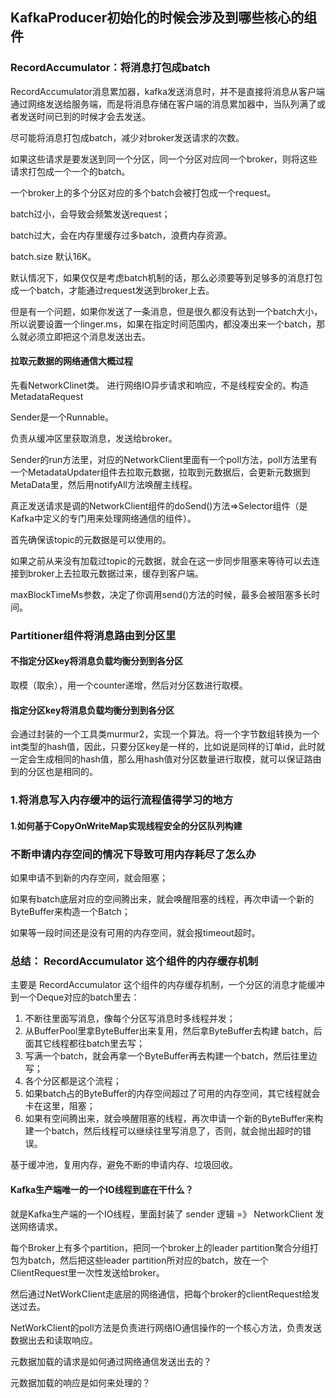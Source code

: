 ## KafkaProducer初始化的时候会涉及到哪些核心的组件

### RecordAccumulator：将消息打包成batch

RecordAccumulator消息累加器，kafka发送消息时，并不是直接将消息从客户端通过网络发送给服务端，而是将消息存储在客户端的消息累加器中，当队列满了或者发送时间已到的时候才会去发送。

尽可能将消息打包成batch，减少对broker发送请求的次数。

如果这些请求是要发送到同一个分区，同一个分区对应同一个broker，则将这些请求打包成一个一个的batch。

一个broker上的多个分区对应的多个batch会被打包成一个request。

batch过小，会导致会频繁发送request；

batch过大，会在内存里缓存过多batch，浪费内存资源。

batch.size 默认16K。

默认情况下，如果仅仅是考虑batch机制的话，那么必须要等到足够多的消息打包成一个batch，才能通过request发送到broker上去。

但是有一个问题，如果你发送了一条消息，但是很久都没有达到一个batch大小，所以说要设置一个linger.ms，如果在指定时间范围内，都没凑出来一个batch，那么就必须立即把这个消息发送出去。

#### 拉取元数据的网络通信大概过程

先看NetworkClinet类。 进行网络IO异步请求和响应，不是线程安全的。构造MetadataRequest

Sender是一个Runnable。

负责从缓冲区里获取消息，发送给broker。

Sender的run方法里，对应的NetworkClient里面有一个poll方法，poll方法里有一个MetadataUpdater组件去拉取元数据，拉取到元数据后，会更新元数据到MetaData里，然后用notifyAll方法唤醒主线程。

真正发送请求是调的NetworkClient组件的doSend()方法=>Selector组件（是Kafka中定义的专门用来处理网络通信的组件）。

首先确保该topic的元数据是可以使用的。

如果之前从来没有加载过topic的元数据，就会在这一步同步阻塞来等待可以去连接到broker上去拉取元数据过来，缓存到客户端。

maxBlockTimeMs参数，决定了你调用send()方法的时候，最多会被阻塞多长时间。



### Partitioner组件将消息路由到分区里

#### 不指定分区key将消息负载均衡分到到各分区

取模（取余），用一个counter递增，然后对分区数进行取模。

#### 指定分区key将消息负载均衡分到到各分区

会通过封装的一个工具类murmur2，实现一个算法。将一个字节数组转换为一个int类型的hash值，因此，只要分区key是一样的，比如说是同样的订单id，此时就一定会生成相同的hash值，那么用hash值对分区数量进行取模，就可以保证路由到的分区也是相同的。

### 1.将消息写入内存缓冲的运行流程值得学习的地方



#### 1.如何基于CopyOnWriteMap实现线程安全的分区队列构建



### 不断申请内存空间的情况下导致可用内存耗尽了怎么办

如果申请不到新的内存空间，就会阻塞；

如果有batch底层对应的空间腾出来，就会唤醒阻塞的线程，再次申请一个新的ByteBuffer来构造一个Batch；

如果等一段时间还是没有可用的内存空间，就会报timeout超时。



### 总结： RecordAccumulator 这个组件的内存缓存机制

主要是  RecordAccumulator 这个组件的内存缓存机制，一个分区的消息才能缓冲到一个Deque对应的batch里去：

1. 不断往里面写消息，像每个分区写消息时多线程并发；
2. 从BufferPool里拿ByteBuffer出来复用，然后拿ByteBuffer去构建 batch，后面其它线程都往batch里去写；
3. 写满一个batch，就会再拿一个ByteBuffer再去构建一个batch，然后往里边写；
4. 各个分区都是这个流程；
5. 如果batch占的ByteBuffer的内存空间超过了可用的内存空间，其它线程就会卡在这里，阻塞；
6. 如果有空间腾出来，就会唤醒阻塞的线程，再次申请一个新的ByteBuffer来构建一个batch，然后线程可以继续往里写消息了，否则，就会抛出超时的错误。

基于缓冲池，复用内存，避免不断的申请内存、垃圾回收。



#### Kafka生产端唯一的一个IO线程到底在干什么？

就是Kafka生产端的一个IO线程，里面封装了 sender 逻辑 =》 NetworkClient 发送网络请求。

每个Broker上有多个partition，把同一个broker上的leader partition聚合分组打包为batch，然后把这些leader partition所对应的batch，放在一个ClientRequest里一次性发送给broker。

然后通过NetWorkClient走底层的网络通信，把每个broker的clientRequest给发送过去。

NetWorkClient的poll方法是负责进行网络IO通信操作的一个核心方法，负责发送数据出去和读取响应。



元数据加载的请求是如何通过网络通信发送出去的？

元数据加载的响应是如何来处理的？



